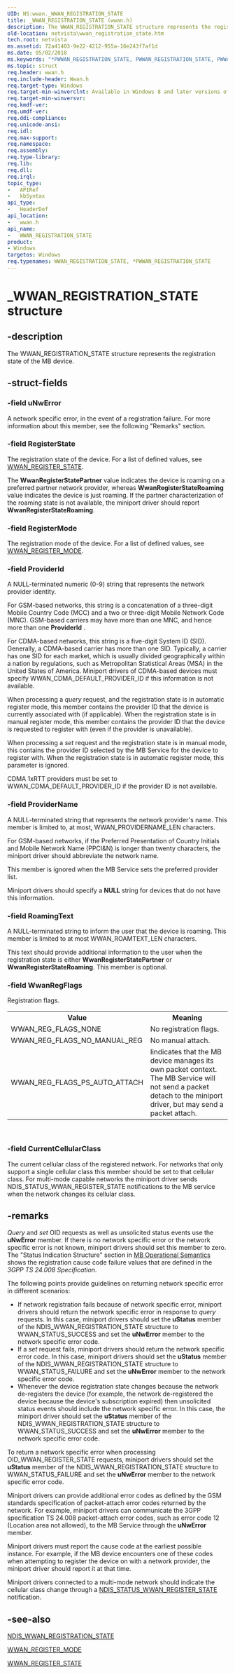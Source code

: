 ```yaml
---
UID: NS:wwan._WWAN_REGISTRATION_STATE
title: _WWAN_REGISTRATION_STATE (wwan.h)
description: The WWAN_REGISTRATION_STATE structure represents the registration state of the MB device.
old-location: netvista\wwan_registration_state.htm
tech.root: netvista
ms.assetid: 72a41403-9e22-4212-955a-16e243f7af1d
ms.date: 05/02/2018
ms.keywords: "*PWWAN_REGISTRATION_STATE, PWWAN_REGISTRATION_STATE, PWWAN_REGISTRATION_STATE structure pointer [Network Drivers Starting with Windows Vista], WWAN_REGISTRATION_STATE, WWAN_REGISTRATION_STATE structure [Network Drivers Starting with Windows Vista], WwanRef_ff7f3a8a-853b-43e3-95fb-ed4320806ad2.xml, _WWAN_REGISTRATION_STATE, netvista.wwan_registration_state, wwan/PWWAN_REGISTRATION_STATE, wwan/WWAN_REGISTRATION_STATE"
ms.topic: struct
req.header: wwan.h
req.include-header: Wwan.h
req.target-type: Windows
req.target-min-winverclnt: Available in Windows 8 and later versions of Windows.
req.target-min-winversvr: 
req.kmdf-ver: 
req.umdf-ver: 
req.ddi-compliance: 
req.unicode-ansi: 
req.idl: 
req.max-support: 
req.namespace: 
req.assembly: 
req.type-library: 
req.lib: 
req.dll: 
req.irql: 
topic_type:
-	APIRef
-	kbSyntax
api_type:
-	HeaderDef
api_location:
-	wwan.h
api_name:
-	WWAN_REGISTRATION_STATE
product:
- Windows
targetos: Windows
req.typenames: WWAN_REGISTRATION_STATE, *PWWAN_REGISTRATION_STATE
---
```


# _WWAN_REGISTRATION_STATE structure


## -description


The WWAN_REGISTRATION_STATE structure represents the registration state of the MB device.


## -struct-fields




### -field uNwError

A network specific error, in the event of a registration failure. For more information about this
     member, see the following 
     "Remarks" section.


### -field RegisterState

The registration state of the device. For a list of defined values, see 
     <a href="https://msdn.microsoft.com/library/windows/hardware/ff571230">WWAN_REGISTER_STATE</a>.
     

The 
     <b>WwanRegisterStatePartner</b> value indicates the device is roaming on a preferred partner network
     provider, whereas 
     <b>WwanRegisterStateRoaming</b> value indicates the device is just roaming. If the partner
     characterization of the roaming state is not available, the miniport driver should report 
     <b>WwanRegisterStateRoaming</b>.


### -field RegisterMode

The registration mode of the device. For a list of defined values, see 
     <a href="https://msdn.microsoft.com/library/windows/hardware/ff571229">WWAN_REGISTER_MODE</a>.


### -field ProviderId

A NULL-terminated numeric (0-9) string that represents the network provider identity.
     

For GSM-based networks, this string is a concatenation of a three-digit Mobile Country Code (MCC) and
     a two or three-digit Mobile Network Code (MNC). GSM-based carriers may have more than one MNC, and hence
     more than one 
     <b>ProviderId</b> .

For CDMA-based networks, this string is a five-digit System ID (SID). Generally, a CDMA-based carrier
     has more than one SID. Typically, a carrier has one SID for each market, which is usually divided
     geographically within a nation by regulations, such as Metropolitan Statistical Areas (MSA) in the
     United States of America. Miniport drivers of CDMA-based devices must specify
     WWAN_CDMA_DEFAULT_PROVIDER_ID if this information is not available.

When processing a 
     <i>query</i> request, and the registration state is in automatic register mode, this member contains the
     provider ID that the device is currently associated with (if applicable). When the registration state is
     in manual register mode, this member contains the provider ID that the device is requested to register
     with (even if the provider is unavailable).

When processing a 
     <i>set</i> request and the registration state is in manual mode, this contains the provider ID selected
     by the MB Service for the device to register with. When the registration state is in automatic register
     mode, this parameter is ignored.

CDMA 1xRTT providers must be set to WWAN_CDMA_DEFAULT_PROVIDER_ID if the provider ID is not
     available.


### -field ProviderName

A NULL-terminated string that represents the network provider's name. This member is limited to,
     at most, WWAN_PROVIDERNAME_LEN characters.
     

For GSM-based networks, if the Preferred Presentation of Country Initials and Mobile Network Name
     (PPCI&amp;N) is longer than twenty characters, the miniport driver should abbreviate the network
     name.

This member is ignored when the MB Service sets the preferred provider list.

Miniport drivers should specify a <b>NULL</b> string for devices that do not have this
     information.


### -field RoamingText

A NULL-terminated string to inform the user that the device is roaming. This member is limited to
     at most WWAN_ROAMTEXT_LEN characters.
     

This text should provide additional information to the user when the registration state is either 
     <b>WwanRegisterStatePartner</b> or 
     <b>WwanRegisterStateRoaming</b>. This member is optional.


### -field WwanRegFlags

Registration flags.

<table>
<tr>
<th>Value</th>
<th>Meaning</th>
</tr>
<tr>
<td>
WWAN_REG_FLAGS_NONE

</td>
<td>
No registration flags.

</td>
</tr>
<tr>
<td>
WWAN_REG_FLAGS_NO_MANUAL_REG

</td>
<td>
No manual attach.

</td>
</tr>
<tr>
<td>
WWAN_REG_FLAGS_PS_AUTO_ATTACH

</td>
<td>
Iindicates that the MB device manages its own packet context. The MB Service will not send a packet detach to the miniport driver, but may send a packet attach.

</td>
</tr>
</table>
 


### -field CurrentCellularClass

The current cellular class of the registered network. For networks that only support a single cellular class this member should be set to that cellular class. For multi-mode capable networks the miniport driver sends  NDIS_STATUS_WWAN_REGISTER_STATE notifications to the MB service when the network changes its cellular class.


## -remarks



<i>Query</i> and 
    <i>set</i> OID requests as well as unsolicited status events use the 
    <b>uNwError</b> member. If there is no network specific error or the network specific error is not known,
    miniport drivers should set this member to zero. The 
    "Status Indication Structure" section in 
    <a href="https://msdn.microsoft.com/5f04b7fd-3df3-4efa-bb26-c7f4cd3c9ebd">MB Operational Semantics</a> shows the
    registration cause code failure values that are defined in the 
    <i>3GPP TS 24.008 Specification</i>.

The following points provide guidelines on returning network specific error in different
    scenarios:

<ul>
<li>
If network registration fails because of network specific error, miniport drivers should return the
      network specific error in response to 
      <i>query</i> requests. In this case, miniport drivers should set the 
      <b>uStatus</b> member of the NDIS_WWAN_REGISTRATION_STATE structure to WWAN_STATUS_SUCCESS and set the 
      <b>uNwError</b> member to the network specific error code.

</li>
<li>
If a 
      <i>set</i> request fails, miniport drivers should return the network specific error code. In this case,
      miniport drivers should set the 
      <b>uStatus</b> member of the NDIS_WWAN_REGISTRATION_STATE structure to WWAN_STATUS_FAILURE and set the 
      <b>uNwError</b> member to the network specific error code.

</li>
<li>
Whenever the device registration state changes because the network de-registers the device (for
      example, the network de-registered the device because the device's subscription expired) then
      unsolicited status events should include the network specific error. In this case, the miniport driver
      should set the 
      <b>uStatus</b> member of the NDIS_WWAN_REGISTRATION_STATE structure to WWAN_STATUS_SUCCESS and set the 
      <b>uNwError</b> member to the network specific error code.

</li>
</ul>
To return a network specific error when processing OID_WWAN_REGISTER_STATE requests, miniport drivers
    should set the 
    <b>uStatus</b> member of the NDIS_WWAN_REGISTRATION_STATE structure to WWAN_STATUS_FAILURE and set the 
    <b>uNwError</b> member to the network specific error code.

Miniport drivers can provide additional error codes as defined by the GSM standards specification of
    packet-attach error codes returned by the network. For example, miniport drivers can communicate the 3GPP
    specification TS 24.008 packet-attach error codes, such as error code 12 (Location area not allowed), to
    the MB Service through the 
    <b>uNwError</b> member.

Miniport drivers must report the cause code at the earliest possible instance. For example, if the MB
    device encounters one of these codes when attempting to register the device on with a network provider,
    the miniport driver should report it at that time.

Miniport drivers connected to a multi-mode network should indicate the cellular class change through a <a href="https://msdn.microsoft.com/library/windows/hardware/ff567857">NDIS_STATUS_WWAN_REGISTER_STATE</a> notification.




## -see-also




<a href="https://msdn.microsoft.com/library/windows/hardware/ff567917">NDIS_WWAN_REGISTRATION_STATE</a>



<a href="https://msdn.microsoft.com/library/windows/hardware/ff571229">WWAN_REGISTER_MODE</a>



<a href="https://msdn.microsoft.com/library/windows/hardware/ff571230">WWAN_REGISTER_STATE</a>
 

 

